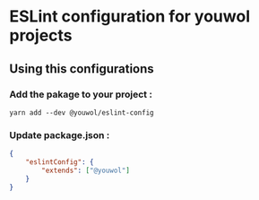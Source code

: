 # ESLint configuration for youwol projects

## Using this configurations

### Add the pakage to your project :

```shell
yarn add --dev @youwol/eslint-config
```

### Update package.json :

```json
{
    "eslintConfig": {
        "extends": ["@youwol"]
    }
}
```
